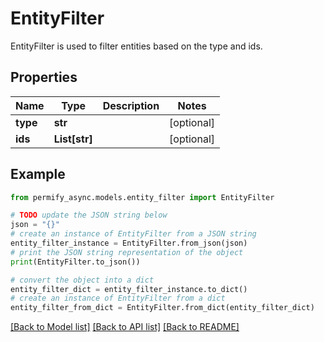 # EntityFilter

EntityFilter is used to filter entities based on the type and ids.

## Properties

Name | Type | Description | Notes
------------ | ------------- | ------------- | -------------
**type** | **str** |  | [optional] 
**ids** | **List[str]** |  | [optional] 

## Example

```python
from permify_async.models.entity_filter import EntityFilter

# TODO update the JSON string below
json = "{}"
# create an instance of EntityFilter from a JSON string
entity_filter_instance = EntityFilter.from_json(json)
# print the JSON string representation of the object
print(EntityFilter.to_json())

# convert the object into a dict
entity_filter_dict = entity_filter_instance.to_dict()
# create an instance of EntityFilter from a dict
entity_filter_from_dict = EntityFilter.from_dict(entity_filter_dict)
```
[[Back to Model list]](../README.md#documentation-for-models) [[Back to API list]](../README.md#documentation-for-api-endpoints) [[Back to README]](../README.md)


